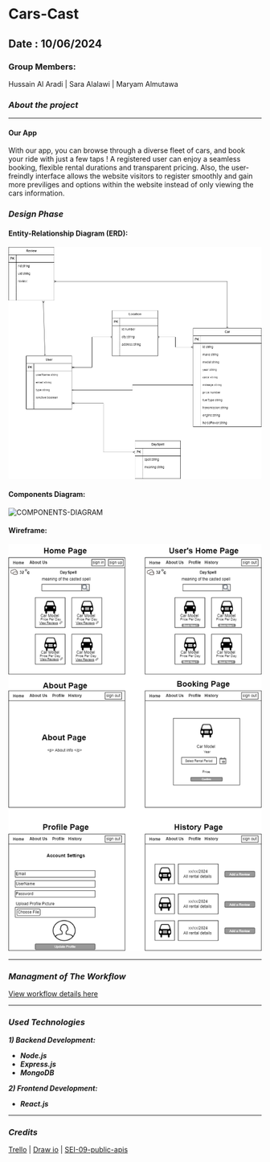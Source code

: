 # Cars-Cast

## Date : 10/06/2024

### Group Members:

Hussain Al Aradi | Sara Alalawi | Maryam Almutawa

### **_About the project_**

---

#### Our App

With our app, you can browse through a diverse fleet of cars, and book your ride with just a few taps !
A registered user can enjoy a seamless booking, flexible rental durations and transparent pricing. Also, the user-freindly interface allows the website visitors to register smoothly and gain more previliges and options within the website instead of only viewing the cars information.

### **_Design Phase_**

#### Entity-Relationship Diagram (ERD):

![ERD](./images/CarCast.drawio.png)

#### Components Diagram:

![COMPONENTS-DIAGRAM](./images/componentsDiagram.pngpng)

#### Wireframe:

![WireFrame](./images/wireframe.png)

---

### **_Managment of The Workflow_**

[View workflow details here](https://trello.com/b/WEyWLKfp/cast-cars-project)

---

### **_Used Technologies_**

**_1) Backend Development:_**

- **_Node.js_**
- **_Express.js_**
- **_MongoDB_**

**_2) Frontend Development:_**

- **_React.js_**

---

### **_Credits_**

[Trello](https://trello.com/) |
[Draw io](https://app.diagrams.net/) | [SEI-09-public-apis](https://github.com/SEI-09-Bahrain/public-apis)
